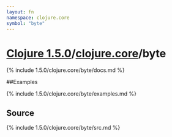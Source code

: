 ```yaml
---
layout: fn
namespace: clojure.core
symbol: "byte"
---
```


# [Clojure 1.5.0](../../)/[clojure.core](../)/byte

{% include 1.5.0/clojure.core/byte/docs.md %}

##Examples

{% include 1.5.0/clojure.core/byte/examples.md %}
## Source
{% include 1.5.0/clojure.core/byte/src.md %}

